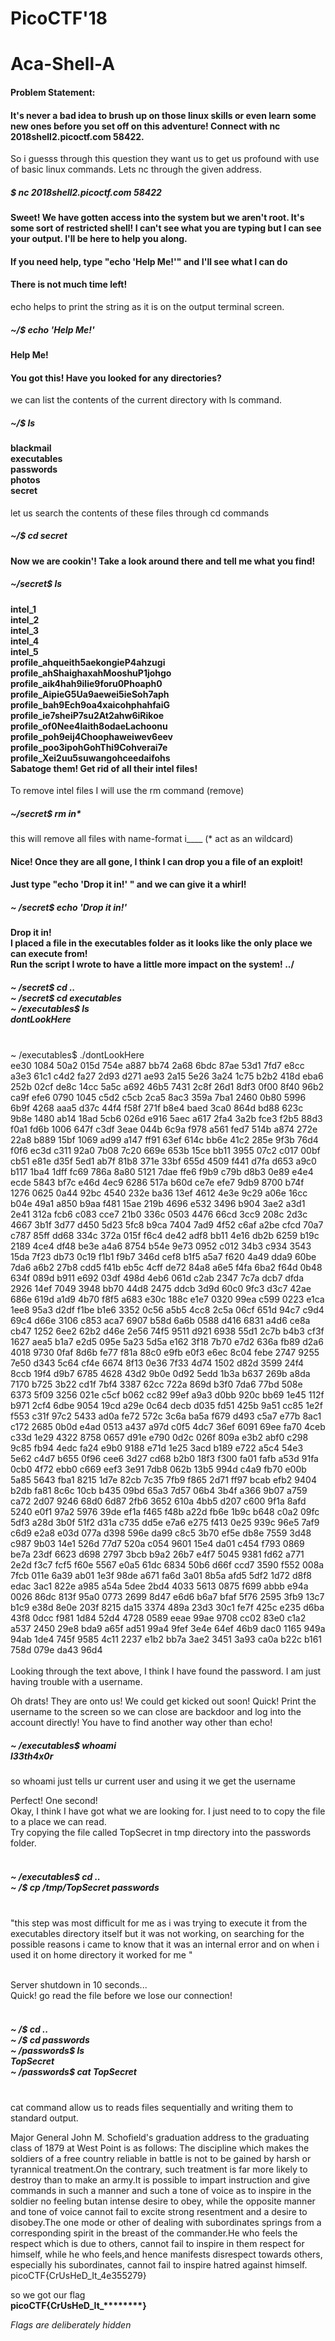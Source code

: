 # PicoCTF'18
# Aca-Shell-A

#### Problem Statement:
#### It's never a bad idea to brush up on those linux skills or even learn some new ones before you set off on this adventure! Connect with nc 2018shell2.picoctf.com 58422.

So i guesss through this question they want us to get us profound with use of basic linux commands. Lets nc through the given address.

##### $ nc 2018shell2.picoctf.com 58422

#### Sweet! We have gotten access into the system but we aren't root. It's some sort of restricted shell! I can't see what you are typing but I can see your output. I'll be here to help you along.
#### If you need help, type "echo 'Help Me!'" and I'll see what I can do
#### There is not much time left!

echo helps to print the string as it is on the output terminal screen.

##### ~/$ echo 'Help Me!'

#### Help Me!
#### You got this! Have you looked for any  directories?

we can list the contents of the current directory with ls command.

##### ~/$ ls
#### blackmail <br> executables <br> passwords<br> photos<br> secret

let us search the contents of these files through cd <directory-name> commands

##### ~/$ cd secret
#### Now we are cookin'! Take a look around there and tell me what you find!

##### ~/secret$ ls
#### intel_1<br>intel_2<br>intel_3<br>intel_4<br>intel_5<br>profile_ahqueith5aekongieP4ahzugi<br>profile_ahShaighaxahMooshuP1johgo<br>profile_aik4hah9ilie9foru0Phoaph0<br>profile_AipieG5Ua9aewei5ieSoh7aph<br>profile_bah9Ech9oa4xaicohphahfaiG<br>profile_ie7sheiP7su2At2ahw6iRikoe<br>profile_of0Nee4laith8odaeLachoonu<br>profile_poh9eij4Choophaweiwev6eev<br>profile_poo3ipohGohThi9Cohverai7e<br>profile_Xei2uu5suwangohceedaifohs<br>Sabatoge them! Get rid of all their intel files!

To remove intel files I will use the rm command (remove)

##### ~/secret$ rm in*

this will remove all files with name-format i____  (* act as an wildcard)

#### Nice! Once they are all gone, I think I can drop you a file of an exploit!
#### Just type "echo 'Drop it in!' " and we can give it a whirl!

##### ~ /secret$ echo 'Drop it in!'

#### Drop it in!<br>I placed a file in the executables folder as it looks like the only place we can execute from!<br>Run the script I wrote to have a little more impact on the system! ../

##### ~ /secret$ cd ..<br> ~ /secret$ cd executables<br> ~ /executables$ ls<br>dontLookHere

<br>
~ /executables$ ./dontLookHere<br>
 ee30 1084 50a2 015d 754e a887 bb74 2a68 6bdc 87ae 53d1 7fd7 e8cc a3e3 61c1 c4d2 fa27 2d93 d271 ae93 2a15 5e26 3a24 1c75 b2b2
 418d eba6 252b 02cf de8c 14cc 5a5c a692 46b5 7431 2c8f 26d1 8df3 0f00 8f40 96b2 ca9f efe6 0790 1045 c5d2 c5cb 2ca5 8ac3 359a
 7ba1 2460 0b80 5996 6b9f 4268 aaa5 d37c 44f4 f58f 271f b8e4 baed 3ca0 864d bd88 623c 9b8e 1480 ab14 18ad 5cb6 026d e916 5aec
 a617 2fa4 3a2b fce3 f2b5 88d3 f0a1 fd6b 1006 647f c3df 3eae 044b 6c9a f978 a561 fed7 514b a874 272e 22a8 b889 15bf 1069 ad99
 a147 ff91 63ef 614c bb6e 41c2 285e 9f3b 76d4 f0f6 ec3d c311 92a0 7b08 7c20 669e 653b 15ce bb11 3955 07c2 c017 00bf cb51 e81e
 d35f 5ed1 ab7f 81b8 371e 33bf 655d 4509 f441 d7fa d653 a9c0 b117 1ba4 1dff fc69 786a 8a80 5121 7dae ffe6 f9b9 c79b d8b3 0e89
 e4e4 ecde 5843 bf7c e46d 4ec9 6286 517a b60d ce7e efe7 9db9 8700 b74f 1276 0625 0a44 92bc 4540 232e ba36 13ef 4612 4e3e 9c29
 a06e 16cc b04e 49a1 a850 b9aa f481 15ae 219b 4696 e532 3496 b904 3ae2 a3d1 2e41 312a fcb6 c083 cce7 21b0 336c 0503 4476 66cd
 3cc9 208c 2d3c 4667 3b1f 3d77 d450 5d23 5fc8 b9ca 7404 7ad9 4f52 c6af a2be cfcd 70a7 c787 85ff dd68 334c 372a 015f f6c4 de42
 adf8 bb11 4e16 db2b 6259 b19c 2189 4ce4 df48 be3e a4a6 8754 b54e 9e73 0952 c012 34b3 c934 3543 15da 7f23 db73 0c19 f1b1 f9b7
 346d cef8 b1f5 a5a7 f620 4a49 dda9 60be 7da6 a6b2 27b8 cdd5 f41b eb5c 4cff de72 84a8 a6e5 f4fa 6ba2 f64d 0b48 634f 089d b911
 e692 03df 498d 4eb6 061d c2ab 2347 7c7a dcb7 dfda 2926 14ef 7049 3948 bb70 44d8 2475 ddcb 3d9d 60c0 9fc3 d3c7 42ae 686e 619d
 a1d9 4b70 f8f5 a683 e30c 188c e1e7 0320 99ea c599 0223 e1ca 1ee8 95a3 d2df f1be b1e6 3352 0c56 a5b5 4cc8 2c5a 06cf 651d 94c7
 c9d4 69c4 d66e 3106 c853 aca7 6907 b58d 6a6b 0588 d416 6831 a4d6 ce8a cb47 1252 6ee2 62b2 d46e 2e56 74f5 9511 d921 6938 55d1
 2c7b b4b3 cf3f 1627 aea5 b1a7 e2d5 095e 5a23 5d5a e162 3f18 7b70 e7d2 636a fb89 d2a6 4018 9730 0faf 8d6b fe77 f81a 88c0 e9fb
 e0f3 e6ec 8c04 febe 2747 9255 7e50 d343 5c64 cf4e 6674 8f13 0e36 7f33 4d74 1502 d82d 3599 24f4 8ccb 19f4 d9b7 6785 4628 43d2
 9b0e 0d92 5edd 1b3a b637 269b a8da 7170 b725 3b22 cd1f 7bf4 3387 62cc 722a 869d b3f0 7da6 77bd 508e 6373 5f09 3256 021e c5cf
 b062 cc82 99ef a9a3 d0bb 920c bb69 1e45 112f b971 2cf4 6dbe 9054 19cd a29e 0c64 decb d035 fd51 425b 9a51 cc85 1e2f f553 c31f
 97c2 5433 ad0a fe72 572c 3c6a ba5a f679 d493 c5a7 e77b 8ac1 c172 2685 0b0d e4ad 0513 a437 a97d c0f5 4dc7 36ef 6091 69ee fa70
 4ceb c33d 1e29 4322 8758 0657 d91e e790 0d2c 026f 809a e3b2 abf0 c298 9c85 fb94 4edc fa24 e9b0 9188 e71d 1e25 3acd b189 e722
 a5c4 54e3 5e62 c4d7 b655 0f96 cee6 3d27 cd68 b2b0 18f3 f300 fa01 fafb a53d 91fa 0cb0 4f72 ebb0 c669 eef3 3e91 7db8 062b 13b5
 994d c4a9 fb70 e00b 5a85 5643 fba1 8215 1d7e 82cb 7c35 7fb9 f865 2d71 ff97 bcab efb2 9404 b2db fa81 8c6c 10cb b435 09bd 65a3
 7d57 06b4 3b4f a366 9b07 a759 ca72 2d07 9246 68d0 6d87 2fb6 3652 610a 4bb5 d207 c600 9f1a 8afd 5240 e0f1 97a2 5976 39de ef1a
 f465 f48b a22d fb6e 1b9c b648 c0a2 09fc 5df3 a28d 3b0f 51f2 d31a c735 dd5e e7a6 e275 f413 0e25 939c 96e5 7af9 c6d9 e2a8 e03d
 077a d398 596e da99 c8c5 3b70 ef5e db8e 7559 3d48 c987 9b03 14e1 526d 77d7 520a c054 9601 15e4 da01 c454 f793 0869 be7a 23df
 6623 d698 2797 3bcb b9a2 26b7 e4f7 5045 9381 fd62 a771 2e2d f3c7 fcf5 f60e 5567 e0a5 61dc 6834 50b6 d66f ccd7 3590 f552 008a
 7fcb 011e 6a39 ab01 1e3f 98de a671 fa6d 3a01 8b5a afd5 5df2 1d72 d8f8 edac 3ac1 822e a985 a54a 5dee 2bd4 4033 5613 0875 f699
 abbb e94a 0026 86dc 813f 95a0 0773 2699 8d47 e6d6 b6a7 bfaf 5f76 2595 3fb9 13c7 b1c9 e38d 8e0e 203f 8215 da15 3374 489a 23d3
 30c1 fe7f 425c e235 d6ba 43f8 0dcc f981 1d84 52d4 4728 0589 eeae 99ae 9708 cc02 83e0 c1a2 a537 2450 29e8 bda9 a65f ad51 99a4
 9fef 3e4e 64ef 46b9 dac0 1165 949a 94ab 1de4 745f 9585 4c11 2237 e1b2 bb7a 3ae2 3451 3a93 ca0a b22c b161 758d 079e da43 96d4<br><br>
Looking through the text above, I think I have found the password. I am just having trouble with a username.

Oh drats! They are onto us! We could get kicked out soon!
Quick! Print the username to the screen so we can close are backdoor and log into the account directly!
You have to find another way other than echo!


##### ~ /executables$ whoami<br>l33th4x0r

so whoami just tells ur current user and using it we get the username

Perfect! One second!<br>
Okay, I think I have got what we are looking for. I just need to to copy the file to a place we can read.<br>
Try copying the file called TopSecret in tmp directory into the passwords folder.<br><br>
##### ~ /executables$ cd ..<br> ~ /$ cp /tmp/TopSecret passwords<br><br>

"this step was most difficult for me as i was trying to execute it from the executables directory itself but it was not working, on searching for the possible reasons i came to know that it was an internal error and on when i used it on home directory it worked for me "<br><br>

Server shutdown in 10 seconds...<br>
Quick! go read the file before we lose our connection!<br><br>
##### ~ /$ cd ..<br> ~ /$ cd passwords<br> ~ /passwords$ ls<br>TopSecret<br> ~ /passwords$ cat TopSecret<br><br>

cat command allow us to reads files sequentially and writing them to standard output.

Major General John M. Schofield's graduation address to the graduating class of 1879 at West Point is as follows: The discipline which makes the soldiers of a free country reliable in battle is not to be gained by harsh or tyrannical treatment.On the contrary, such treatment is far more likely to destroy than to make an army.It is possible to impart instruction and give commands in such a manner and such a tone of voice as to inspire in the soldier no feeling butan intense desire to obey, while the opposite manner and tone of voice cannot fail to excite strong resentment and a desire to disobey.The one mode or other of dealing with subordinates springs from a corresponding spirit in the breast of the commander.He who feels the respect which is due to others, cannot fail to inspire in them respect for himself, while he who feels,and hence manifests disrespect towards others, especially his subordinates, cannot fail to inspire hatred against himself.
picoCTF{CrUsHeD_It_4e355279}

so we got our flag<br><b>picoCTF{CrUsHeD_It_********}</b>

*Flags are deliberately hidden*
